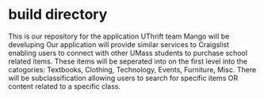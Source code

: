 # build directory
This is our repository for the application UThrift team Mango will be develuping
Our application will provide similar services to Craigslist enabling users to connect with other UMass students to purchase school related items.
These items will be seperated into on the first level into the catogories: Textbooks, Clothing, Technology, Events, Furniture, Misc.
There will be subclassification allowing users to search for specific items OR content related to a specific class.

